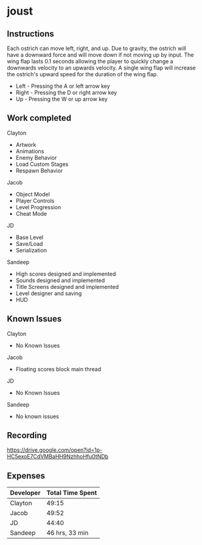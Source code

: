 # joust

## Instructions
Each ostrich can move left, right, and up. Due to gravity, the ostrich will have a downward force and 
will move down if not moving up by input. The wing flap lasts 0.1 seconds allowing the player to quickly change a downwards velocity 
to an upwards velocity. A single wing flap will increase the ostrich's upward speed for the duration of the wing flap.

* Left - Pressing the A or left arrow key
* Right - Pressing the D or right arrow key
* Up - Pressing the W or up arrow key

## Work completed
Clayton
* Artwork
* Animations
* Enemy Behavior
* Load Custom Stages
* Respawn Behavior

Jacob
* Object Model
* Player Controls
* Level Progression
* Cheat Mode

JD
* Base Level
* Save/Load
* Serialization

Sandeep
* High scores designed and implemented
* Sounds designed and implemented
* Title Screens designed and implemented
* Level designer and saving
* HUD

## Known Issues
Clayton
* No Known Issues

Jacob
* Floating scores block main thread

JD
* No Known Issues

Sandeep
* No known issues

## Recording
https://drive.google.com/open?id=1p-HC5exoE7CdVMBaHH9NzhhoHfu0tNDb

## Expenses
| Developer | Total Time Spent |
|-----------|------------------|
| Clayton | 49:15 |
| Jacob | 49:52 |
| JD | 44:40 |
| Sandeep | 46 hrs, 33 min |
